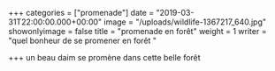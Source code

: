 +++
categories = ["promenade"]
date = "2019-03-31T22:00:00.000+00:00"
image = "/uploads/wildlife-1367217_640.jpg"
showonlyimage = false
title = "promenade en forêt"
weight = 1
writer = "quel bonheur de se promener en forêt "

+++
un beau daim se promène dans cette belle forêt